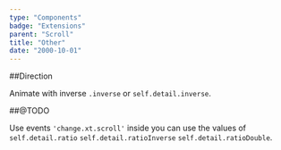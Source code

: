 ```yaml
---
type: "Components"
badge: "Extensions"
parent: "Scroll"
title: "Other"
date: "2000-10-01"
---
```


##Direction

Animate with inverse `.inverse` or `self.detail.inverse`.

<demo>
  <div class="gatsby_demo_item" data-iframe="iframe/components/scroll/direction">
  </div>
</demo>

##@TODO

Use events `'change.xt.scroll'` inside you can use the values of `self.detail.ratio` `self.detail.ratioInverse` `self.detail.ratioDouble`.

<demo>
  <div class="gatsby_demo_item" data-iframe="iframe/components/scroll/parallax">
  </div>
</demo>
